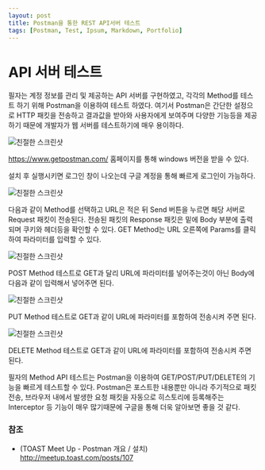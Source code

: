 ```yaml
---
layout: post
title: Postman을 통한 REST API서버 테스트
tags: [Postman, Test, Ipsum, Markdown, Portfolio]
---
```


# API 서버 테스트 

필자는 계정 정보를 관리 및 제공하는 API 서버를 구현하였고, 각각의 Method를 테스트 하기 위해 Postman을 이용하여 테스트 하였다.  여기서 Postman은 간단한 설정으로 HTTP 패킷을 전송하고 결과값을 받아와 사용자에게 보여주며 다양한 기능등을 제공하기 때문에 개발자가 웹 서버를 테스트하기에 매우 용이하다. 

![친절한 스크린샷](https://jhansol.github.io/assets/img/t/캡처.PNG)

https://www.getpostman.com/ 홈페이지를 통해 windows 버전을 받을 수 있다.

설치 후 실행시키면 로그인 창이 나오는데 구글 계정을 통해 빠르게 로그인이 가능하다.

![친절한 스크린샷](https://jhansol.github.io/assets/img/t/캡처2.PNG)

다음과 같이 Method를 선택하고 URL은 적은 뒤 Send 버튼을 누르면 해당 서버로 Request 패킷이 전송된다. 전송된 패킷의 Response 패킷은 밑에 Body 부분에 출력되며 쿠키와 헤더등을 확인할 수 있다. GET Method는 URL 오른쪽에 Params를 클릭하여 파라미터를 입력할 수 있다. 

![친절한 스크린샷](https://jhansol.github.io/assets/img/t/캡처3.PNG)

POST Method 테스트로 GET과 달리 URL에 파라미터를 넣어주는것이 아닌 Body에 다음과 같이 입력해서 넣어주면 된다. 

![친절한 스크린샷](https://jhansol.github.io/assets/img/t/캡처4.PNG)

PUT Method 테스트로 GET과 같이 URL에 파라미터를 포함하여 전송시켜 주면 된다.

![친절한 스크린샷](https://jhansol.github.io/assets/img/t/캡처5.PNG)

DELETE Method 테스트로 GET과 같이 URL에 파라미터를 포함하여 전송시켜 주면 된다.

필자의 Method API 테스트는 Postman을 이용하여 GET/POST/PUT/DELETE의 기능을 빠르게 테스트할 수 있다. Postman은 포스트한 내용뿐만 아니라 주기적으로 패킷 전송, 브라우저 내에서 발생한 요청 패킷을 자동으로 히스토리에 등록해주는 Interceptor 등 기능이 매우 많기때문에 구글을 통해 더욱 알아보면 좋을 것 같다.

### 참조

- (TOAST Meet Up - Postman 개요 / 설치) http://meetup.toast.com/posts/107